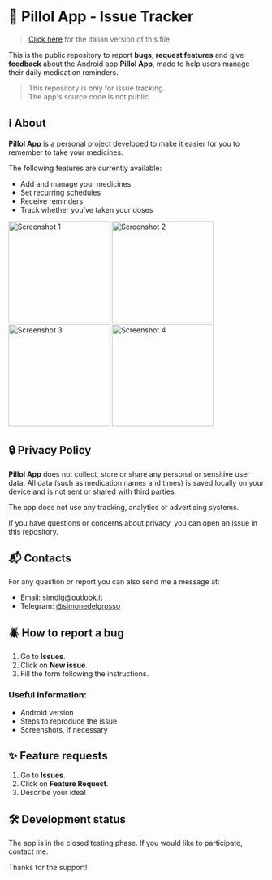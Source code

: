 # 💊 Pillol App - Issue Tracker

> [Click here](README.it.md) for the italian version of this file

This is the public repository to report **bugs**, **request features** and give **feedback** about the Android app **Pillol App**, made to help users manage their daily medication reminders.

> This repository is only for issue tracking.  
> The app's source code is not public.

## ℹ️ About

**Pillol App** is a personal project developed to make it easier for you to remember to take your medicines.  

The following features are currently available:

- Add and manage your medicines
- Set recurring schedules
- Receive reminders
- Track whether you’ve taken your doses 

<div display="flex" gap="50px"> 
  <img src="https://github.com/simdlg/pillol-app-support/blob/main/imgs/screenshots/en/screenshot-1.png" alt="Screenshot 1" width="200px" />
  <img src="https://github.com/simdlg/pillol-app-support/blob/main/imgs/screenshots/en/screenshot-2.png" alt="Screenshot 2" width="200px" />
  <img src="https://github.com/simdlg/pillol-app-support/blob/main/imgs/screenshots/en/screenshot-3.png" alt="Screenshot 3" width="200px" />
  <img src="https://github.com/simdlg/pillol-app-support/blob/main/imgs/screenshots/en/screenshot-4.png" alt="Screenshot 4" width="200px" />
</div>

## 🔒 Privacy Policy

**Pillol App** does not collect, store or share any personal or sensitive user data.
All data (such as medication names and times) is saved locally on your device and is not sent or shared with third parties.

The app does not use any tracking, analytics or advertising systems.

If you have questions or concerns about privacy, you can open an issue in this repository.

## 📬 Contacts

For any question or report you can also send me a message at:  
- Email: [simdlg@outlook.it](mailto:simdlg@outlook.it)  
- Telegram: [@simonedelgrosso](https://t.me/simonedelgrosso)

## 🪲 How to report a bug

1. Go to **Issues**.
2. Click on **New issue**.
3. Fill the form following the instructions.

### Useful information:

- Android version
- Steps to reproduce the issue
- Screenshots, if necessary

## ✨ Feature requests

1. Go to **Issues**.
2. Click on **Feature Request**.
3. Describe your idea!

## 🛠️ Development status

The app is in the closed testing phase. If you would like to participate, contact me.

Thanks for the support!
